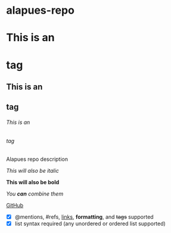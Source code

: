 # alapues-repo
# This is an <h1> tag
## This is an <h2> tag
###### This is an <h6> tag
Alapues repo description

*This will also be italic*

__This will also be bold__

*You **can** combine them*

[GitHub](http://github.com)
- [x] @mentions, #refs, [links](), **formatting**, and <del>tags</del> supported
- [x] list syntax required (any unordered or ordered list supported)

